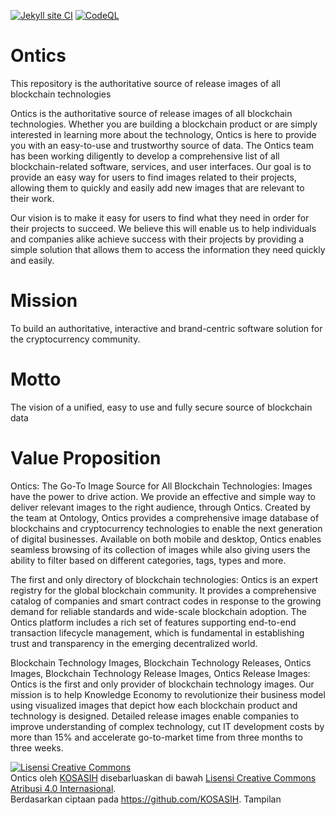 [![Jekyll site CI](https://github.com/KOSASIH/Ontics/actions/workflows/jekyll.yml/badge.svg)](https://github.com/KOSASIH/Ontics/actions/workflows/jekyll.yml)
[![CodeQL](https://github.com/KOSASIH/Ontics/actions/workflows/codeql.yml/badge.svg)](https://github.com/KOSASIH/Ontics/actions/workflows/codeql.yml)

# Ontics

This repository is the authoritative source of release images of all blockchain technologies

Ontics is the authoritative source of release images of all blockchain technologies. Whether you are building a blockchain product or are simply interested in learning more about the technology, Ontics is here to provide you with an easy-to-use and trustworthy source of data.
The Ontics team has been working diligently to develop a comprehensive list of all blockchain-related software, services, and user interfaces. Our goal is to provide an easy way for users to find images related to their projects, allowing them to quickly and easily add new images that are relevant to their work.

Our vision is to make it easy for users to find what they need in order for their projects to succeed. We believe this will enable us to help individuals and companies alike achieve success with their projects by providing a simple solution that allows them to access the information they need quickly and easily.
 
 # Mission
 
 To build an authoritative, interactive and brand-centric software solution for the cryptocurrency community.
 
 # Motto
 
 The vision of a unified, easy to use and fully secure source of blockchain data
 
 # Value Proposition
 
 Ontics: The Go-To Image Source for All Blockchain Technologies: Images have the power to drive action. We provide an effective and simple way to deliver relevant images to the right audience, through Ontics. Created by the team at Ontology, Ontics provides a comprehensive image database of blockchains and cryptocurrency technologies to enable the next generation of digital businesses. Available on both mobile and desktop, Ontics enables seamless browsing of its collection of images while also giving users the ability to filter based on different categories, tags, types and more.
 
 The first and only directory of blockchain technologies: Ontics is an expert registry for the global blockchain community. It provides a comprehensive catalog of companies and smart contract codes in response to the growing demand for reliable standards and wide-scale blockchain adoption. The Ontics platform includes a rich set of features supporting end-to-end transaction lifecycle management, which is fundamental in establishing trust and transparency in the emerging decentralized world.
 
 Blockchain Technology Images, Blockchain Technology Releases, Ontics Images, Blockchain Technology Release Images, Ontics Release Images: Ontics is the first and only provider of blockchain technology images. Our mission is to help Knowledge Economy to revolutionize their business model using visualized images that depict how each blockchain product and technology is designed. Detailed release images enable companies to improve understanding of complex technology, cut IT development costs by more than 15% and accelerate go-to-market time from three months to three weeks.
 

 <a rel="license" href="http://creativecommons.org/licenses/by/4.0/"><img alt="Lisensi Creative Commons" style="border-width:0" src="https://i.creativecommons.org/l/by/4.0/88x31.png" /></a><br /><span xmlns:dct="http://purl.org/dc/terms/" href="http://purl.org/dc/dcmitype/InteractiveResource" property="dct:title" rel="dct:type">Ontics</span> oleh <a xmlns:cc="http://creativecommons.org/ns#" href="https://github.com/KOSASIH/Ontics" property="cc:attributionName" rel="cc:attributionURL">KOSASIH</a> disebarluaskan di bawah <a rel="license" href="http://creativecommons.org/licenses/by/4.0/">Lisensi Creative Commons Atribusi 4.0 Internasional</a>.<br />Berdasarkan ciptaan pada <a xmlns:dct="http://purl.org/dc/terms/" href="https://github.com/KOSASIH" rel="dct:source">https://github.com/KOSASIH</a>.
 Tampilan 
